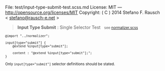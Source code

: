 File:      test/input-type-submit-test.scss.md
License:   MIT — http://opensource.org/licenses/MIT
Copyright: ( C ) 2014 Stefano F. Rausch < stefano@rausch-e.net >

> **Input Type Submit** : Single Selector Test  
> <small> see [normalizer.scss](../_normalizer.scss.md) </smalll>

    @import "../normalizer";

    input[type="submit"] {
        @extend %input[type="submit"];

        content : "@extend %input[type="submit"];";
    }

Only `input[type="submit"]` selector definitions should be stated.
